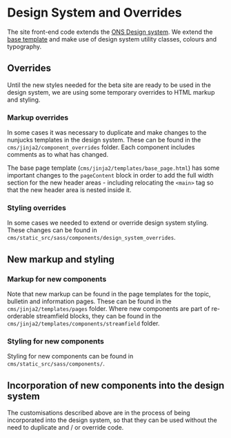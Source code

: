 # Design System and Overrides

The site front-end code extends the [ONS Design system](https://service-manual.ons.gov.uk/design-system/).
We extend the [base template](https://service-manual.ons.gov.uk/design-system/foundations/base-page-template) and
make use of design system utility classes, colours and typography.

## Overrides

Until the new styles needed for the beta site are ready to be used in the design system, we are using some temporary overrides to HTML markup and styling.

### Markup overrides

In some cases it was necessary to duplicate and make changes to the nunjucks templates in the design system.
These can be found in the `cms/jinja2/component_overrides` folder. Each component includes comments as to what has changed.

The base page template (`cms/jinja2/templates/base_page.html`) has some important changes to the `pageContent` block in order to
add the full width section for the new header areas - including relocating the `<main>` tag so that the new header area is nested inside it.

### Styling overrides

In some cases we needed to extend or override design system styling. These changes can be found in `cms/static_src/sass/components/design_system_overrides`.

## New markup and styling

### Markup for new components

Note that new markup can be found in the page templates for the topic, bulletin and information pages.
These can be found in the `cms/jinja2/templates/pages` folder. Where new components are part of re-orderable streamfield blocks,
they can be found in the `cms/jinja2/templates/components/streamfield` folder.

### Styling for new components

Styling for new components can be found in `cms/static_src/sass/components/`.

## Incorporation of new components into the design system

The customisations described above are in the process of being incorporated into the design system,
so that they can be used without the need to duplicate and / or override code.
